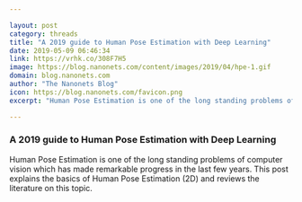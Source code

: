 ```yaml
---

layout: post
category: threads
title: "A 2019 guide to Human Pose Estimation with Deep Learning"
date: 2019-05-09 06:46:34
link: https://vrhk.co/308F7H5
image: https://blog.nanonets.com/content/images/2019/04/hpe-1.gif
domain: blog.nanonets.com
author: "The Nanonets Blog"
icon: https://blog.nanonets.com/favicon.png
excerpt: "Human Pose Estimation is one of the long standing problems of computer vision which has made remarkable progress in the last few years. This post explains the basics of Human Pose Estimation (2D) and reviews the literature on this topic."

---
```


### A 2019 guide to Human Pose Estimation with Deep Learning

Human Pose Estimation is one of the long standing problems of computer vision which has made remarkable progress in the last few years. This post explains the basics of Human Pose Estimation (2D) and reviews the literature on this topic.